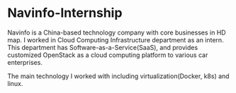 # Navinfo-Internship
Navinfo is a China-based technology company with core businesses in HD map. I worked in Cloud Computing Infrastructure department as an intern. This department has Software-as-a-Service(SaaS), and provides customized OpenStack as a cloud computing platform to various car enterprises.

The main technology I worked with including virtualization(Docker, k8s) and linux.


